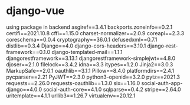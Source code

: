 # django-vue
using package in backend
asgiref==3.4.1
backports.zoneinfo==0.2.1
certifi==2021.10.8
cffi==1.15.0
charset-normalizer==2.0.9
coreapi==2.3.3
coreschema==0.0.4
cryptography==36.0.1
defusedxml==0.7.1
distlib==0.3.4
Django==4.0
django-cors-headers==3.10.1
django-rest-framework==0.1.0
django-templated-mail==1.1.1
djangorestframework==3.13.1
djangorestframework-simplejwt==4.8.0
djoser==2.1.0
filelock==3.4.2
idna==3.3
itypes==1.2.0
Jinja2==3.0.3
MarkupSafe==2.0.1
oauthlib==3.1.1
Pillow==8.4.0
platformdirs==2.4.1
pycparser==2.21
PyJWT==2.3.0
python3-openid==3.2.0
pytz==2021.3
requests==2.26.0
requests-oauthlib==1.3.0
six==1.16.0
social-auth-app-django==4.0.0
social-auth-core==4.1.0
sqlparse==0.4.2
stripe==2.64.0
uritemplate==4.1.1
urllib3==1.26.7
virtualenv==20.12.1
